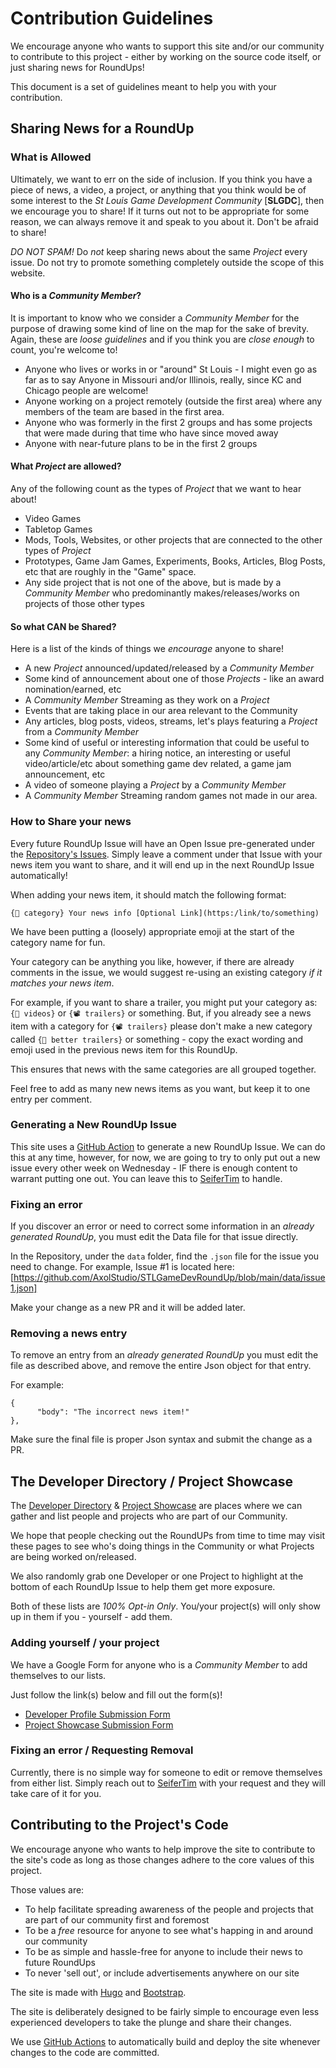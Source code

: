 # Contribution Guidelines

We encourage anyone who wants to support this site and/or our community to contribute to this project - either by working on the source code itself, or just sharing news for RoundUps!

This document is a set of guidelines meant to help you with your contribution.

## Sharing News for a RoundUp

### What is Allowed

Ultimately, we want to err on the side of inclusion. If you think you have a piece of news, a video, a project, or anything that you think would be of some interest to the *St Louis Game Development Community* [**SLGDC**], then we encourage you to share! If it turns out not to be appropriate for some reason, we can always remove it and speak to you about it. Don't be afraid to share!

*DO NOT SPAM!* Do *not* keep sharing news about the same *Project* every issue. Do not try to promote something completely outside the scope of this website.

#### Who is a *Community Member*?

It is important to know who we consider a *Community Member* for the purpose of drawing some kind of line on the map for the sake of brevity. Again, these are *loose guidelines* and if you think you are *close enough* to count, you're welcome to!

* Anyone who lives or works in or "around" St Louis - I might even go as far as to say Anyone in Missouri and/or Illinois, really, since KC and Chicago people are welcome!
* Anyone working on a project remotely (outside the first area) where any members of the team are based in the first area.
* Anyone who was formerly in the first 2 groups and has some projects that were made during that time who have since moved away
* Anyone with near-future plans to be in the first 2 groups

#### What *Project* are allowed?

Any of the following count as the types of *Project* that we want to hear about!

* Video Games
* Tabletop Games
* Mods, Tools, Websites, or other projects that are connected to the other types of *Project*
* Prototypes, Game Jam Games, Experiments, Books, Articles, Blog Posts, etc that are roughly in the "Game" space.
* Any side project that is not one of the above, but is made by a *Community Member* who predominantly makes/releases/works on projects of those other types

#### So what CAN be Shared?

Here is a list of the kinds of things we *encourage* anyone to share!

* A new *Project* announced/updated/released by a *Community Member*
* Some kind of announcement about one of those *Projects* - like an award nomination/earned, etc
* A *Community Member* Streaming as they work on a *Project*
* Events that are taking place in our area relevant to the Community
* Any articles, blog posts, videos, streams, let's plays featuring a *Project* from a *Community Member*
* Some kind of useful or interesting information that could be useful to any *Community Member*: a hiring notice, an interesting or useful video/article/etc about something game dev related, a game jam announcement, etc
* A video of someone playing a *Project* by a *Community Member*
* A *Community Member* Streaming random games not made in our area.

### How to Share your news

Every future RoundUp Issue will have an Open Issue pre-generated under the [Repository's Issues](https://github.com/AxolStudio/STLGameDevRoundUp/issues). Simply leave a comment under that Issue with your news item you want to share, and it will end up in the next RoundUp Issue automatically!

When adding your news item, it should match the following format:

```
{🤖 category} Your news info [Optional Link](https:/link/to/something)
```

We have been putting a (loosely) appropriate emoji at the start of the category name for fun.

Your category can be anything you like, however, if there are already comments in the issue, we would suggest re-using an existing category *if it matches your news item*.

For example, if you want to share a trailer, you might put your category as: `{📼 videos}` or `{📽 trailers}` or something. But, if you already see a news item with a category for `{📽 trailers}` please don't make a new category called `{👑 better trailers}` or something - copy the exact wording and emoji used in the previous news item for this RoundUp.

This ensures that news with the same categories are all grouped together.

Feel free to add as many new news items as you want, but keep it to one entry per comment.

### Generating a New RoundUp Issue

This site uses a [GitHub Action](https://github.com/AxolStudio/STLGameDevRoundUp/actions/workflows/generate-new-issue.yaml) to generate a new RoundUp Issue. We can do this at any time, however, for now, we are going to try to only put out a new issue every other week on Wednesday - IF there is enough content to warrant putting one out. You can leave this to [SeiferTim](https://github.com/SeiferTim) to handle.

### Fixing an error

If you discover an error or need to correct some information in an *already generated RoundUp*, you must edit the Data file for that issue directly.

In the Repository, under the `data` folder, find the `.json` file for the issue you need to change. For example, Issue #1 is located here: [https://github.com/AxolStudio/STLGameDevRoundUp/blob/main/data/issue1.json]

Make your change as a new PR and it will be added later.

### Removing a news entry

To remove an entry from an *already generated RoundUp* you must edit the file as described above, and remove the entire Json object for that entry.

For example:

```
{
      "body": "The incorrect news item!"
},
```

Make sure the final file is proper Json syntax and submit the change as a PR.

## The Developer Directory / Project Showcase

The [Developer Directory](https://axolstudio.github.io/STLGameDevRoundUp/directory/) & [Project Showcase](https://axolstudio.github.io/STLGameDevRoundUp/showcase/) are places where we can gather and list people and projects who are part of our Community.

We hope that people checking out the RoundUPs from time to time may visit these pages to see who's doing things in the Community or what Projects are being worked on/released.

We also randomly grab one Developer or one Project to highlight at the bottom of each RoundUp Issue to help them get more exposure.

Both of these lists are *100% Opt-in Only*. You/your project(s) will only show up in them if you - yourself - add them.

### Adding yourself / your project

We have a Google Form for anyone who is a *Community Member* to add themselves to our lists. 

Just follow the link(s) below and fill out the form(s)!

* [Developer Profile Submission Form](https://forms.gle/injxef96o8osugUW7)
* [Project Showcase Submission Form](https://forms.gle/eJRSWmAyqZCC8UrJ8)

### Fixing an error / Requesting Removal

Currently, there is no simple way for someone to edit or remove themselves from either list. Simply reach out to [SeiferTim](https://github.com/SeiferTim) with your request and they will take care of it for you.

## Contributing to the Project's Code

We encourage anyone who wants to help improve the site to contribute to the site's code as long as those changes adhere to the core values of this project.

Those values are:
* To help facilitate spreading awareness of the people and projects that are part of our community first and foremost
* To be a *free* resource for anyone to see what's happing in and around our community
* To be as simple and hassle-free for anyone to include their news to future RoundUps
* To never 'sell out', or include advertisements anywhere on our site

The site is made with [Hugo](https://gohugo.io/) and [Bootstrap](https://gohugo.io/).

The site is deliberately designed to be fairly simple to encourage even less experienced developers to take the plunge and share their changes.

We use [GitHub Actions](https://github.com/AxolStudio/STLGameDevRoundUp/actions) to automatically build and deploy the site whenever changes to the code are committed.
